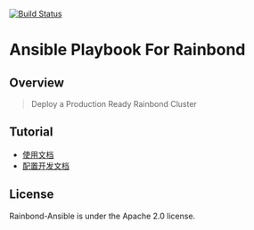 [![Build Status](https://travis-ci.org/goodrain/rainbond-ansible.svg?branch=master)](https://travis-ci.org/goodrain/rainbond-ansible)

# Ansible Playbook For Rainbond

## Overview

> Deploy a Production Ready Rainbond Cluster

## Tutorial

- [使用文档](https://www.rainbond.com)
- [配置开发文档](./docs/)

## License

Rainbond-Ansible is under the Apache 2.0 license.

